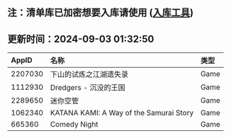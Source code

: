 ## 注：清单库已加密想要入库请使用 ([入库工具](https://github.com/BlankTMing/ManifestAutoUpdate/releases))

## 更新时间：2024-09-03 01:32:50
| AppID | 名称 | 类型  |
| :-------------------- | :----------------------------- | :----------- |
| 2207030 | 下山的试炼之江湖遗失录| Game |
| 1112930 | Dredgers - 沉没的王国| Game |
| 2289650 | 迷你空管| Game |
| 1062340 | KATANA KAMI: A Way of the Samurai Story | Game |
| 665360 | Comedy Night| Game |
